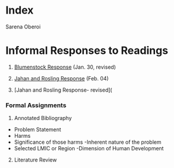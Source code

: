 # Index

Sarena Oberoi

# Informal Responses to Readings

1. [Blumenstock Response](https://sarenaoberoi.github.io/Workshop1/blumenstock) (Jan. 30, revised)  

2. [Jahan and Rosling Response](https://sarenaoberoi.github.io/Workshop1/jahan) (Feb. 04)

3. [Jahan and Rosling Response- revised](


### Formal Assignments

1. Annotated Bibliography
- Problem Statement
 - Harms
 - Significance of those harms
 -Inherent nature of the problem 
- Selected LMIC or Region 
-Dimension of Human Development 

2. Literature Review 
